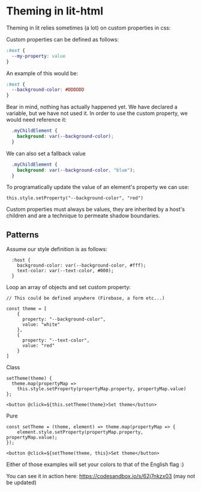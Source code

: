 # Theming in lit-html

Theming in lit relies sometimes (a lot) on custom properties in css:

Custom properties can be defined as follows:

```css
:host {
  --my-property: value
}
```

An example of this would be:

```css
:host {
  --background-color: #DDDDDD
}
```

Bear in mind, nothing has actually happened yet. We have declared a variable, but we have not used it. In order to use the custom property, we would need reference it:

```css
  .myChildElement {
    background: var(--background-color);
  }
```

We can also set a fallback value

```css
  .myChildElement {
    background: var(--background-color, "blue");
  }
```

To programatically update the value of an element's property we can use:
```
this.style.setProperty("--background-color", "red")
```

Custom properties must always be values, they are inherited by a host's children and are a technique to permeate shadow boundaries.

## Patterns
Assume our style definition is as follows:
```
  :host {
    background-color: var(--background-color, #fff);
    text-color: var(--text-color, #000);
  }
```

Loop an array of objects and set custom property:
```
// This could be defined anywhere (Firebase, a form etc...)

const theme = [
    {
      property: "--background-color",
      value: "white"
    },
    {
      property: "--text-color",
      value: "red"
    } 
]
```
Class
```
setTheme(theme) { 
  theme.map(propertyMap =>
    this.style.setProperty(propertyMap.property, propertyMap.value)
};
```
```
<button @click=${this.setTheme(theme}>Set theme</button>
```
Pure
```
const setTheme = (theme, element) => theme.map(propertyMap => {
    element.style.setProperty(propertyMap.property, propertyMap.value);
});
```
```
<button @click=${setTheme(theme, this}>Set theme</button>
```

Either of those examples will set your colors to that of the English flag :)

You can see it in action here: https://codesandbox.io/s/62j7nkzx03 (may not be updated)
